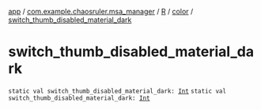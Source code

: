[app](../../../index.md) / [com.example.chaosruler.msa_manager](../../index.md) / [R](../index.md) / [color](index.md) / [switch_thumb_disabled_material_dark](.)

# switch_thumb_disabled_material_dark

`static val switch_thumb_disabled_material_dark: `[`Int`](https://kotlinlang.org/api/latest/jvm/stdlib/kotlin/-int/index.html)
`static val switch_thumb_disabled_material_dark: `[`Int`](https://kotlinlang.org/api/latest/jvm/stdlib/kotlin/-int/index.html)
